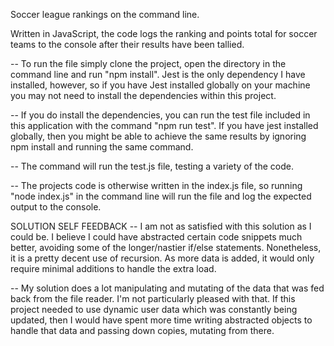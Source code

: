 Soccer league rankings on the command line.

Written in JavaScript, the code logs the ranking and points total for soccer teams to the console after their results have been tallied.

-- To run the file simply clone the project, open the directory in the command line and run "npm install".
Jest is the only dependency I have installed, however, so if you have Jest installed globally on your machine
you may not need to install the dependencies within this project.

-- If you do install the dependencies, you can run the test file included in this application with the command
"npm run test".
If you have jest installed globally, then you might be able to achieve the same results by ignoring npm install
and running the same command.

-- The command will run the test.js file, testing a variety of the code.

-- The projects code is otherwise written in the index.js file, so running "node index.js" in the command line
will run the file and log the expected output to the console.


SOLUTION SELF FEEDBACK
-- I am not as satisfied with this solution as I could be. I believe I could have abstracted certain code snippets much better, avoiding some of the longer/nastier if/else statements.
Nonetheless, it is a pretty decent use of recursion. As more data is added, it would only require minimal additions to handle the extra load.

-- My solution does a lot manipulating and mutating of the data that was fed back from the file reader. I'm not particularly pleased with that. If this project needed to use dynamic user data which was constantly being updated, then I would have spent more time writing abstracted objects to handle that data and passing down copies, mutating from there.
